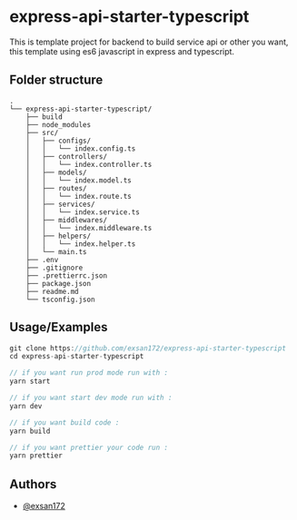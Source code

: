 
# express-api-starter-typescript

This is template project for backend to build service api or other you want, this template using es6 javascript in express and typescript.



## Folder structure

```
.
└── express-api-starter-typescript/
    ├── build
    ├── node_modules
    ├── src/
    │   ├── configs/
    │   │   └── index.config.ts
    │   ├── controllers/
    │   │   └── index.controller.ts
    │   ├── models/
    │   │   └── index.model.ts
    │   ├── routes/
    │   │   └── index.route.ts
    │   ├── services/
    │   │   └── index.service.ts
    │   ├── middlewares/
    │   │   └── index.middleware.ts
    │   ├── helpers/
    │   │   └── index.helper.ts
    │   └── main.ts
    ├── .env
    ├── .gitignore
    ├── .prettierrc.json
    ├── package.json
    ├── readme.md
    └── tsconfig.json
```



## Usage/Examples

```javascript
git clone https://github.com/exsan172/express-api-starter-typescript
cd express-api-starter-typescript

// if you want run prod mode run with :
yarn start

// if you want start dev mode run with :
yarn dev

// if you want build code :
yarn build

// if you want prettier your code run :
yarn prettier
```

## Authors

- [@exsan172](https://www.github.com/exsan172)

